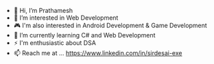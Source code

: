 - 👋 Hi, I’m Prathamesh
- 👀 I’m interested in Web Development
- 🎮 I'm also interested in Android Development & Game Development
- 🌱 I’m currently learning C# and Web Development 
- ⚡ I'm enthusiastic about DSA
- 📫 Reach me at ... https://www.linkedin.com/in/sirdesai-exe
